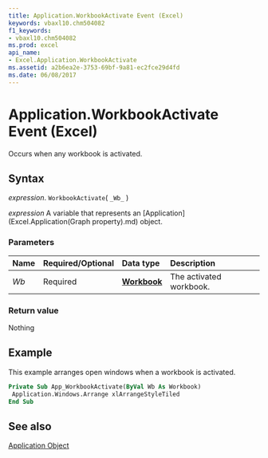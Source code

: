 ```yaml
---
title: Application.WorkbookActivate Event (Excel)
keywords: vbaxl10.chm504082
f1_keywords:
- vbaxl10.chm504082
ms.prod: excel
api_name:
- Excel.Application.WorkbookActivate
ms.assetid: a2b6ea2e-3753-69bf-9a81-ec2fce29d4fd
ms.date: 06/08/2017
---
```



# Application.WorkbookActivate Event (Excel)

Occurs when any workbook is activated.


## Syntax

 _expression_. `WorkbookActivate`( `_Wb_` )

 _expression_ A variable that represents an [Application](Excel.Application(Graph property).md) object.


### Parameters



|Name|Required/Optional|Data type|Description|
|:-----|:-----|:-----|:-----|
| _Wb_|Required| **[Workbook](Excel.Workbook.md)**|The activated workbook.|

### Return value

Nothing


## Example

This example arranges open windows when a workbook is activated.


```vb
Private Sub App_WorkbookActivate(ByVal Wb As Workbook) 
 Application.Windows.Arrange xlArrangeStyleTiled 
End Sub
```


## See also


[Application Object](Excel.Application(object).md)

